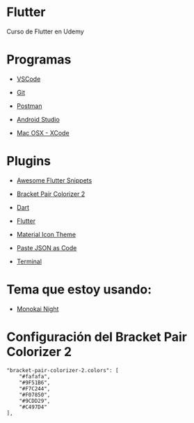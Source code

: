 # Flutter
Curso de Flutter en Udemy

# Programas
* [VSCode](https://code.visualstudio.com/)

* [Git](https://git-scm.com/)

* [Postman](https://www.getpostman.com/downloads/)

* [Android Studio](https://developer.android.com/studio)

* [Mac OSX - XCode](https://itunes.apple.com/hn/app/xcode/id497799835?l=en&mt=12)


# Plugins

* [Awesome Flutter Snippets](https://marketplace.visualstudio.com/items?itemName=Nash.awesome-flutter-snippets)

* [Bracket Pair Colorizer 2](https://marketplace.visualstudio.com/items?itemName=CoenraadS.bracket-pair-colorizer-2)

* [Dart](https://marketplace.visualstudio.com/items?itemName=Dart-Code.dart-code)

* [Flutter](https://marketplace.visualstudio.com/items?itemName=Dart-Code.flutter)

* [Material Icon Theme](https://marketplace.visualstudio.com/items?itemName=PKief.material-icon-theme)

* [Paste JSON as Code](https://marketplace.visualstudio.com/items?itemName=quicktype.quicktype)

* [Terminal](https://marketplace.visualstudio.com/items?itemName=formulahendry.terminal)


# Tema que estoy usando:
* [Monokai Night](https://marketplace.visualstudio.com/items?itemName=fabiospampinato.vscode-monokai-night)

# Configuración del Bracket Pair Colorizer 2
```
"bracket-pair-colorizer-2.colors": [
    "#fafafa",
    "#9F51B6",
    "#F7C244",
    "#F07850",
    "#9CDD29",
    "#C497D4"
],
```
